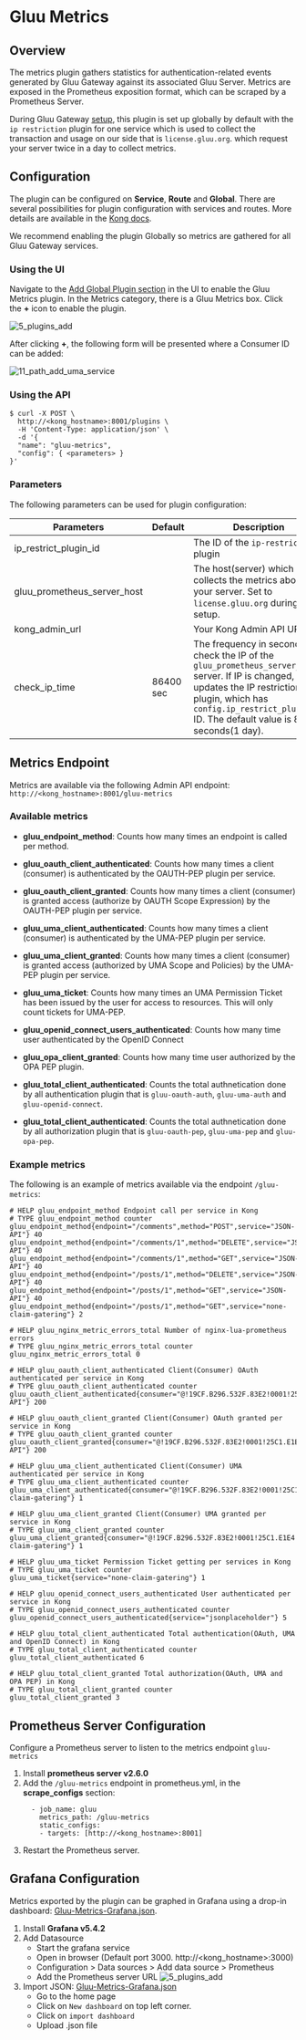# Gluu Metrics
## Overview
The metrics plugin gathers statistics for authentication-related events generated by Gluu Gateway against its associated Gluu Server. Metrics are exposed in the Prometheus exposition format, which can be scraped by a Prometheus Server.

During Gluu Gateway [setup](../../installation), this plugin is set up globally by default with the `ip restriction` plugin for one service which is used to collect the transaction and usage on our side that is `license.gluu.org`. which request your server twice in a day to collect metrics.

## Configuration

The plugin can be configured on **Service**, **Route** and **Global**. There are several possibilities for plugin configuration with services and routes. More details are available in the [Kong docs](https://docs.konghq.com/0.14.x/admin-api/#precedence).

We recommend enabling the plugin Globally so metrics are gathered for all Gluu Gateway services.

### Using the UI

Navigate to the [Add Global Plugin section](../admin-gui/#add-plugin) in the UI to enable the Gluu Metrics plugin. In the Metrics category, there is a Gluu Metrics box. Click the **+** icon to enable the plugin.

![5_plugins_add](../img/14_metrics_plugin_add.png)

After clicking **+**, the following form will be presented where a Consumer ID can be added:

![11_path_add_uma_service](../img/14_gluu_metrics_add_globally.png)

### Using the API

```
$ curl -X POST \
  http://<kong_hostname>:8001/plugins \
  -H 'Content-Type: application/json' \
  -d '{
  "name": "gluu-metrics",
  "config": { <parameters> }
}'
```

### Parameters

The following parameters can be used for plugin configuration:  

|Parameters|Default|Description|
|-------------|-------|-----------|
|ip_restrict_plugin_id || The ID of the `ip-restriction` plugin|
|gluu_prometheus_server_host || The host(server) which collects the metrics about your server. Set to `license.gluu.org` during setup.|
|kong_admin_url || Your Kong Admin API URL.|
|check_ip_time | 86400 sec| The frequency in seconds to check the IP of the `gluu_prometheus_server_host` server. If IP is changed, it updates the IP restriction plugin, which has `config.ip_restrict_plugin_id` ID. The default value is 86400 seconds(1 day).|

## Metrics Endpoint

Metrics are available via the following Admin API endpoint: `http://<kong_hostname>:8001/gluu-metrics` 

### Available metrics

- **gluu_endpoint_method**: Counts how many times an endpoint is called per method. 

- **gluu_oauth_client_authenticated**: Counts how many times a client (consumer) is authenticated by the OAUTH-PEP plugin per service.

- **gluu_oauth_client_granted**: Counts how many times a client (consumer) is granted access (authorize by OAUTH Scope Expression) by the OAUTH-PEP plugin per service.

- **gluu_uma_client_authenticated**: Counts how many times a client (consumer) is authenticated by the UMA-PEP plugin per service.

- **gluu_uma_client_granted**: Counts how many times a client (consumer) is granted access (authorized by UMA Scope and Policies) by the UMA-PEP plugin per service.

- **gluu_uma_ticket**: Counts how many times an UMA Permission Ticket has been issued by the user for access to resources. This will only count tickets for UMA-PEP.

- **gluu_openid_connect_users_authenticated**: Counts how many time user authenticated by the OpenID Connect

- **gluu_opa_client_granted**: Counts how many time user authorized by the OPA PEP plugin.

- **gluu_total_client_authenticated**: Counts the total authnetication done by all authentication plugin that is `gluu-oauth-auth`, `gluu-uma-auth` and `gluu-openid-connect`.

- **gluu_total_client_authenticated**: Counts the total authnetication done by all authorization plugin that is `gluu-oauth-pep`, `gluu-uma-pep` and `gluu-opa-pep`. 

### Example metrics  

The following is an example of metrics available via the endpoint `/gluu-metrics`: 

```
# HELP gluu_endpoint_method Endpoint call per service in Kong
# TYPE gluu_endpoint_method counter
gluu_endpoint_method{endpoint="/comments",method="POST",service="JSON-API"} 40
gluu_endpoint_method{endpoint="/comments/1",method="DELETE",service="JSON-API"} 40
gluu_endpoint_method{endpoint="/comments/1",method="GET",service="JSON-API"} 40
gluu_endpoint_method{endpoint="/posts/1",method="DELETE",service="JSON-API"} 40
gluu_endpoint_method{endpoint="/posts/1",method="GET",service="JSON-API"} 40
gluu_endpoint_method{endpoint="/posts/1",method="GET",service="none-claim-gatering"} 2

# HELP gluu_nginx_metric_errors_total Number of nginx-lua-prometheus errors
# TYPE gluu_nginx_metric_errors_total counter
gluu_nginx_metric_errors_total 0

# HELP gluu_oauth_client_authenticated Client(Consumer) OAuth authenticated per service in Kong
# TYPE gluu_oauth_client_authenticated counter
gluu_oauth_client_authenticated{consumer="@!19CF.B296.532F.83E2!0001!25C1.E1E4!0008!B9EF.436E.5D35.0C58",service="JSON-API"} 200

# HELP gluu_oauth_client_granted Client(Consumer) OAuth granted per service in Kong
# TYPE gluu_oauth_client_granted counter
gluu_oauth_client_granted{consumer="@!19CF.B296.532F.83E2!0001!25C1.E1E4!0008!B9EF.436E.5D35.0C58",service="JSON-API"} 200

# HELP gluu_uma_client_authenticated Client(Consumer) UMA authenticated per service in Kong
# TYPE gluu_uma_client_authenticated counter
gluu_uma_client_authenticated{consumer="@!19CF.B296.532F.83E2!0001!25C1.E1E4!0008!B9EF.436E.5D35.0C58",service="none-claim-gatering"} 1

# HELP gluu_uma_client_granted Client(Consumer) UMA granted per service in Kong
# TYPE gluu_uma_client_granted counter
gluu_uma_client_granted{consumer="@!19CF.B296.532F.83E2!0001!25C1.E1E4!0008!B9EF.436E.5D35.0C58",service="none-claim-gatering"} 1

# HELP gluu_uma_ticket Permission Ticket getting per services in Kong
# TYPE gluu_uma_ticket counter
gluu_uma_ticket{service="none-claim-gatering"} 1

# HELP gluu_openid_connect_users_authenticated User authenticated per service in Kong
# TYPE gluu_openid_connect_users_authenticated counter
gluu_openid_connect_users_authenticated{service="jsonplaceholder"} 5

# HELP gluu_total_client_authenticated Total authentication(OAuth, UMA and OpenID Connect) in Kong
# TYPE gluu_total_client_authenticated counter
gluu_total_client_authenticated 6

# HELP gluu_total_client_granted Total authorization(OAuth, UMA and OPA PEP) in Kong
# TYPE gluu_total_client_granted counter
gluu_total_client_granted 3

```

## Prometheus Server Configuration

Configure a Prometheus server to listen to the metrics endpoint `gluu-metrics`

1. Install **prometheus server v2.6.0**      
1. Add the `/gluu-metrics` endpoint in prometheus.yml, in the **scrape_configs** section:      
   ```
     - job_name: gluu
       metrics_path: /gluu-metrics
       static_configs:
       - targets: [http://<kong_hostname>:8001]
   ```
1. Restart the Prometheus server.   

## Grafana Configuration

Metrics exported by the plugin can be graphed in Grafana using a drop-in dashboard: [Gluu-Metrics-Grafana.json](https://github.com/GluuFederation/gluu-gateway/blob/version_4.0/setup/templates/Gluu-Metrics-Grafana.json).

1. Install **Grafana v5.4.2**     
1. Add Datasource     
    - Start the grafana service
    - Open in browser (Default port 3000. http://<kong_hostname>:3000)
    - Configuration > Data sources > Add data source > Prometheus
    - Add the Prometheus server URL
    ![5_plugins_add](../img/14_grafana_datasource.png)
1. Import JSON: [Gluu-Metrics-Grafana.json](https://github.com/GluuFederation/gluu-gateway/blob/version_4.0/setup/templates/Gluu-Metrics-Grafana.json)     
    - Go to the home page
    - Click on `New dashboard` on top left corner.
    - Click on `import dashboard`
    - Upload .json file
